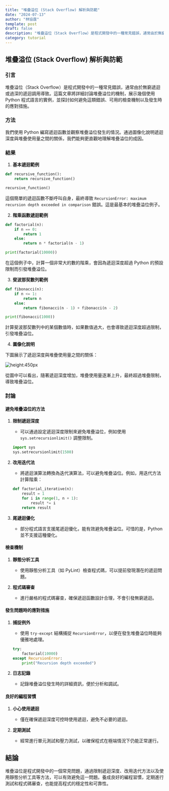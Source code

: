 ```yaml
---
title: "堆疊溢位 (Stack Overflow) 解析與防範"
date: "2024-07-13"
author: "林協霆"
template: post
draft: false
description: "堆疊溢位（Stack Overflow）是程式開發中的一種常見錯誤，通常由於無窮遞迴或過深的遞迴調用導致。這篇文章將詳細討論堆疊溢位的機制，展示幾個使用 Python 程式語言的實例，並探討如何避免這類錯誤、可用的檢查機制以及發生時的應對措施。"
category: tutorial
---
```


## 堆疊溢位 (Stack Overflow) 解析與防範

### 引言

堆疊溢位（Stack Overflow）是程式開發中的一種常見錯誤，通常由於無窮遞迴或過深的遞迴調用導致。這篇文章將詳細討論堆疊溢位的機制，展示幾個使用 Python 程式語言的實例，並探討如何避免這類錯誤、可用的檢查機制以及發生時的應對措施。

### 方法

我們使用 Python 編寫遞迴函數並觀察堆疊溢位發生的情況。通過圖像化說明遞迴深度與堆疊使用量之間的關係，我們能夠更直觀地理解堆疊溢位的成因。

### 結果

1. **基本遞迴範例**

```python
def recursive_function():
    return recursive_function()

recursive_function()
```

這個簡單的遞迴函數不斷呼叫自身，最終導致 `RecursionError: maximum recursion depth exceeded in comparison` 錯誤。這是最基本的堆疊溢位例子。

2. **階乘函數遞迴範例**

```python
def factorial(n):
    if n == 0:
        return 1
    else:
        return n * factorial(n - 1)

print(factorial(10000))
```

在這個例子中，計算一個非常大的數的階乘，會因為遞迴深度超過 Python 的預設限制而引發堆疊溢位。

3. **斐波那契數列範例**

```python
def fibonacci(n):
    if n <= 1:
        return n
    else:
        return fibonacci(n - 1) + fibonacci(n - 2)

print(fibonacci(1000))
```

計算斐波那契數列中的某個數值時，如果數值過大，也會導致遞迴深度超過限制，引發堆疊溢位。

4. **圖像化說明**

下圖展示了遞迴深度與堆疊使用量之間的關係：

![height:450px](https://i.imgur.com/WiQ2SqN.png)

從圖中可以看出，隨著遞迴深度增加，堆疊使用量逐漸上升，最終超過堆疊限制，導致堆疊溢位。

### 討論

#### 避免堆疊溢位的方法

1. **限制遞迴深度**

   - 可以通過設定遞迴深度限制來避免堆疊溢位，例如使用 `sys.setrecursionlimit()` 調整限制。

   ```python
   import sys
   sys.setrecursionlimit(1500)
   ```

2. **改用迭代法**

   - 將遞迴演算法轉換為迭代演算法，可以避免堆疊溢位。例如，用迭代方法計算階乘：

   ```python
   def factorial_iterative(n):
       result = 1
       for i in range(1, n + 1):
           result *= i
       return result
   ```

3. **尾遞迴優化**
   - 部分程式語言支援尾遞迴優化，能有效避免堆疊溢位。可惜的是，Python 並不支援這種優化。

#### 檢查機制

1. **靜態分析工具**

   - 使用靜態分析工具（如 PyLint）檢查程式碼，可以提前發現潛在的遞迴問題。

2. **程式碼審查**
   - 進行嚴格的程式碼審查，確保遞迴函數設計合理，不會引發無窮遞迴。

#### 發生問題時的應對措施

1. **捕捉例外**

   - 使用 `try-except` 結構捕捉 `RecursionError`，以便在發生堆疊溢位時能夠優雅地處理。

   ```python
   try:
       factorial(10000)
   except RecursionError:
       print("Recursion depth exceeded")
   ```

2. **日志記錄**
   - 記錄堆疊溢位發生時的詳細資訊，便於分析和調試。

#### 良好的編程習慣

1. **小心使用遞迴**

   - 僅在確保遞迴深度可控時使用遞迴，避免不必要的遞迴。

2. **定期測試**
   - 經常進行單元測試和壓力測試，以確保程式在極端情況下仍能正常運行。

## 結論

堆疊溢位是程式開發中的一個常見問題，通過限制遞迴深度、改用迭代方法以及使用靜態分析工具等方法，可以有效避免這一問題。養成良好的編程習慣，定期進行測試和程式碼審查，也能提高程式的穩定性和可靠性。
